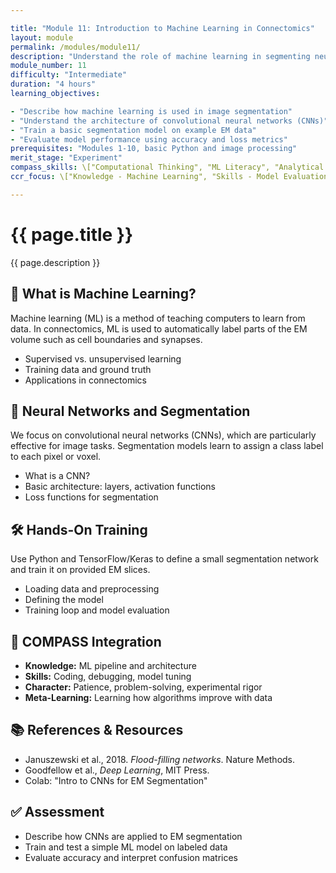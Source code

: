 ```yaml
---

title: "Module 11: Introduction to Machine Learning in Connectomics"
layout: module
permalink: /modules/module11/
description: "Understand the role of machine learning in segmenting neurons, predicting synapses, and modeling brain structure."
module_number: 11
difficulty: "Intermediate"
duration: "4 hours"
learning_objectives:

- "Describe how machine learning is used in image segmentation"
- "Understand the architecture of convolutional neural networks (CNNs)"
- "Train a basic segmentation model on example EM data"
- "Evaluate model performance using accuracy and loss metrics"
prerequisites: "Modules 1-10, basic Python and image processing"
merit_stage: "Experiment"
compass_skills: \["Computational Thinking", "ML Literacy", "Analytical Reasoning"]
ccr_focus: \["Knowledge - Machine Learning", "Skills - Model Evaluation"]

---
```


<div class="main-content">
  <div class="hero">
    <div class="hero-content">
      <h1>{{ page.title }}</h1>
      <p class="hero-subtitle">{{ page.description }}</p>
    </div>
  </div>

  <div class="cards-grid module-cards">
<div class="card module-card">
    <h2>🤖 What is Machine Learning?</h2>
    <p>Machine learning (ML) is a method of teaching computers to learn from data. In connectomics, ML is used to automatically label parts of the EM volume such as cell boundaries and synapses.</p>
    <ul>
      <li>Supervised vs. unsupervised learning</li>
      <li>Training data and ground truth</li>
      <li>Applications in connectomics</li>
    </ul>
  </div>

  <div class="card module-card">
    <h2>🧠 Neural Networks and Segmentation</h2>
    <p>We focus on convolutional neural networks (CNNs), which are particularly effective for image tasks. Segmentation models learn to assign a class label to each pixel or voxel.</p>
    <ul>
      <li>What is a CNN?</li>
      <li>Basic architecture: layers, activation functions</li>
      <li>Loss functions for segmentation</li>
    </ul>
  </div>

  <div class="card module-card">
    <h2>🛠️ Hands-On Training</h2>
    <p>Use Python and TensorFlow/Keras to define a small segmentation network and train it on provided EM slices.</p>
    <ul>
      <li>Loading data and preprocessing</li>
      <li>Defining the model</li>
      <li>Training loop and model evaluation</li>
    </ul>
  </div>

  <div class="card module-card">
    <h2>🎯 COMPASS Integration</h2>
    <ul>
      <li><strong>Knowledge:</strong> ML pipeline and architecture</li>
      <li><strong>Skills:</strong> Coding, debugging, model tuning</li>
      <li><strong>Character:</strong> Patience, problem-solving, experimental rigor</li>
      <li><strong>Meta-Learning:</strong> Learning how algorithms improve with data</li>
    </ul>
  </div>

  <div class="card module-card">
    <h2>📚 References & Resources</h2>
    <ul>
      <li>Januszewski et al., 2018. <em>Flood-filling networks</em>. Nature Methods.</li>
      <li>Goodfellow et al., <em>Deep Learning</em>, MIT Press.</li>
      <li>Colab: "Intro to CNNs for EM Segmentation"</li>
    </ul>
  </div>

  <div class="card module-card">
    <h2>✅ Assessment</h2>
    <ul>
      <li>Describe how CNNs are applied to EM segmentation</li>
      <li>Train and test a simple ML model on labeled data</li>
      <li>Evaluate accuracy and interpret confusion matrices</li>
    </ul>
  </div>
</div>
</div>
